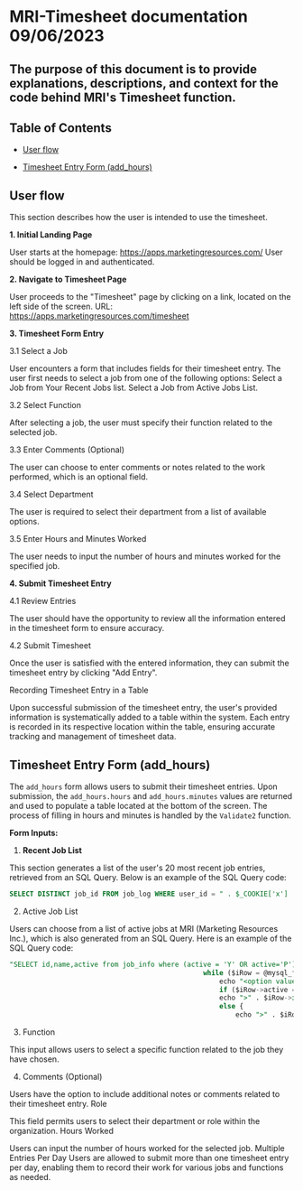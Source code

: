 # MRI-Timesheet documentation 09/06/2023
<h2>The purpose of this document is to provide explanations, descriptions, and context for the code behind MRI's Timesheet function.</h2>

## Table of Contents

- [User flow](##-User-flow)

- [Timesheet Entry Form (add_hours)](##-Timesheet-Entry-Form-(add_hours))






## User flow
<p>This section describes how the user is intended to use the timesheet.</p>

<b>1. Initial Landing Page</b>

User starts at the homepage: https://apps.marketingresources.com/
User should be logged in and authenticated.

<b>2. Navigate to Timesheet Page</b>

User proceeds to the "Timesheet" page by clicking on a link, located on the left side of the screen.
URL: https://apps.marketingresources.com/timesheet

<b>3. Timesheet Form Entry</b>

3.1 Select a Job

User encounters a form that includes fields for their timesheet entry.
The user first needs to select a job from one of the following options:
Select a Job from Your Recent Jobs list.
Select a Job from Active Jobs List.

3.2 Select Function

After selecting a job, the user must specify their function related to the selected job.

3.3 Enter Comments (Optional)

The user can choose to enter comments or notes related to the work performed, which is an optional field.

3.4 Select Department

The user is required to select their department from a list of available options.

3.5 Enter Hours and Minutes Worked

The user needs to input the number of hours and minutes worked for the specified job.

<b>4. Submit Timesheet Entry</b>

4.1 Review Entries

The user should have the opportunity to review all the information entered in the timesheet form to ensure accuracy.

4.2 Submit Timesheet

Once the user is satisfied with the entered information, they can submit the timesheet entry by clicking "Add Entry".

Recording Timesheet Entry in a Table

<p>Upon successful submission of the timesheet entry, the user's provided information is systematically added to a table within the system. Each entry is recorded in its respective location within the table, ensuring accurate tracking and management of timesheet data.
</p>

## Timesheet Entry Form (add_hours)

The `add_hours` form allows users to submit their timesheet entries. Upon submission, the `add_hours.hours` and `add_hours.minutes` values are returned and used to populate a table located at the bottom of the screen. The process of filling in hours and minutes is handled by the `Validate2` function.

<b>Form Inputs:</b>

1. **Recent Job List**

This section generates a list of the user's 20 most recent job entries, retrieved from an SQL Query. Below is an example of the SQL Query code:
   ```sql
   SELECT DISTINCT job_id FROM job_log WHERE user_id = " . $_COOKIE['x'] . " AND job_id in (select id from job_info where active = 'Y' OR active='P') ORDER BY id desc limit 20"
   ```

2. Active Job List

Users can choose from a list of active jobs at MRI (Marketing Resources Inc.), which is also generated from an SQL Query. Here is an example of the SQL Query code:
``` SQL
"SELECT id,name,active from job_info where (active = 'Y' OR active='P') order by id, name");
                                                while ($iRow = @mysql_fetch_object($pr_jobs)) {
                                                    echo "<option value=\"$iRow->id\"";
                                                    if ($iRow->active == "P") {
                                                    echo ">" . $iRow->id . "  :: " . $iRow->name . "(PENDING)</option>"; }
                                                    else {
                                                        echo ">" . $iRow->id . "  :: " . $iRow->name . "</option>"; }
```
3. Function

This input allows users to select a specific function related to the job they have chosen.

4. Comments (Optional)

Users have the option to include additional notes or comments related to their timesheet entry.
Role

This field permits users to select their department or role within the organization.
Hours Worked

Users can input the number of hours worked for the selected job.
Multiple Entries Per Day
Users are allowed to submit more than one timesheet entry per day, enabling them to record their work for various jobs and functions as needed.
